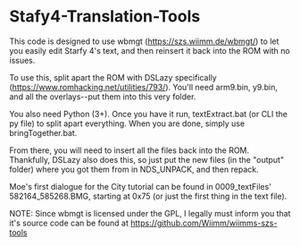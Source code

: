 # Stafy4-Translation-Tools
This code is designed to use wbmgt (https://szs.wiimm.de/wbmgt/) to let you easily edit Starfy 4's text,
and then reinsert it back into the ROM with no issues.

To use this, split apart the ROM with DSLazy specifically (https://www.romhacking.net/utilities/793/).
You'll need arm9.bin, y9.bin, and all the overlays--put them into this very folder.

You also need Python (3+). Once you have it run, textExtract.bat (or CLI the py file) to split apart
everything. When you are done, simply use bringTogether.bat.

From there, you will need to insert all the files back into the ROM. Thankfully, DSLazy also does this,
so just put the new files (in the "output" folder) where you got them from in NDS_UNPACK, and then repack.

Moe's first dialogue for the City tutorial can be found in 0009_textFiles' 582164_585268.BMG, starting
at 0x75 (or just the first thing in the text file).

NOTE: Since wbmgt is licensed under the GPL, I legally must inform you that it's source code can be found
at https://github.com/Wiimm/wiimms-szs-tools
